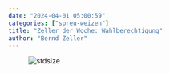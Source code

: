 ```yaml
---
date: "2024-04-01 05:00:59"
categories: ["spreu-weizen"]
title: "Zeller der Woche: Wahlberechtigung"
author: "Bernd Zeller"
---
```



<figure>
<img src="https://www.publicomag.com/wp-content/uploads/2024/03/Wahlberechtigung.jpg" alt=stdsize>
</figure>

